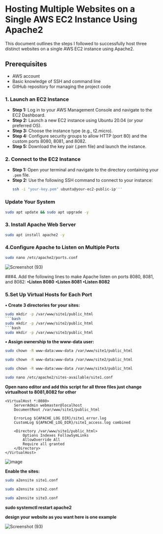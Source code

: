 # Hosting Multiple Websites on a Single AWS EC2 Instance Using Apache2

This document outlines the steps I followed to successfully host three distinct websites on a single AWS EC2 instance using Apache2.

## Prerequisites

- AWS account
- Basic knowledge of SSH and command line
- GitHub repository for managing the project code

### 1. Launch an EC2 Instance
- **Step 1:** Log in to your AWS Management Console and navigate to the EC2 Dashboard.
- **Step 2:** Launch a new EC2 instance using Ubuntu 20.04 (or your preferred OS).
- **Step 3:** Choose the instance type (e.g., t2.micro).
- **Step 4:** Configure security groups to allow HTTP (port 80) and the custom ports 8080, 8081, and 8082.
- **Step 5:** Download the key pair (.pem file) and launch the instance.

### 2. Connect to the EC2 Instance
- **Step 1:** Open your terminal and navigate to the directory containing your `.pem` file.
- **Step 2:** Use the following SSH command to connect to your instance:
  ```bash
  ssh -i "your-key.pem" ubuntu@your-ec2-public-ip'''

### Update Your System

```bash
sudo apt update && sudo apt upgrade -y
```
### 3. Install Apache Web Server

```bash
sudo apt install apache2 -y
```
### 4.Configure Apache to Listen on Multiple Ports
```bash
sudo nano /etc/apache2/ports.conf
```


![Screenshot (93)](https://github.com/user-attachments/assets/63c0b51b-9996-465b-b5fc-6110034662a0)



###4.	Add the following lines to make Apache listen on ports 8080, 8081, and 8082:
**•Listen 8080**
**•Listen 8081**
**•Listen 8082**

### 5.Set Up Virtual Hosts for Each Port
**•	Create 3 directories for your sites:**
```bash
sudo mkdir -p /var/www/site1/public_html
```bash
sudo mkdir -p /var/www/site2/public_html
```bash
sudo mkdir -p /var/www/site3/public_html
```

**•	Assign ownership to the www-data user:**
```bash
sudo chown -R www-data:www-data /var/www/site1/public_html
```
```bash
sudo chown -R www-data:www-data /var/www/site2/public_html
```
```bash
sudo chown -R www-data:www-data /var/www/site3/public_html
```
```bash
sudo nano /etc/apache2/sites-available/site1.conf
```
**Open nano editor and add this script for all three files just change virtualhost to 8081,8082 for other**
```
<VirtualHost *:8080>
    ServerAdmin webmaster@localhost
    DocumentRoot /var/www/site1/public_html

    ErrorLog ${APACHE_LOG_DIR}/site1_error.log
    CustomLog ${APACHE_LOG_DIR}/site1_access.log combined

    <Directory /var/www/site1/public_html>
        Options Indexes FollowSymLinks
        AllowOverride All
        Require all granted
    </Directory>
</VirtualHost>
```
![image](https://github.com/user-attachments/assets/4b687d9a-3df3-4da6-8681-86d72a3ed89e)

**Enable the sites:**
```bash
sudo a2ensite site1.conf
```
```bash
sudo a2ensite site2.conf
```
```bash
sudo a2ensite site3.conf
```
**sudo systemctl restart apache2**

**design your website as you want here is one example**

![Screenshot (93)](https://github.com/user-attachments/assets/56210555-3982-444c-bf00-47cdd506c895)












 






